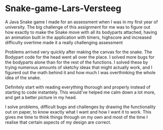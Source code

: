 # Snake-game-Lars-Versteeg
A Java Snake game I made for an assessment when I was in my first year of university.
The big challenge of this assignment for me was to figure out how exactly to make the Snake move with all its bodyparts attached,
having an animation built in the application with timers, highscore and increased difficulty overtime made it a really challenging assessment

Problems arrived very quickly after making the canvas for the snake. The Bodypart code for the head went all over the place. I solved more
bugs for the bodyparts alone than for the rest of the functions. I solved these by trying numerous amounts of sketchy ideas that might actually work,
and I figurerd out the math behind it and how much I was overthinking the whole idea of the snake.

Definitely start with reading everything thorough and properly instead of starting to code instantely. This would've helped me calm down a lot more,
and get a better picture in my head.

I solve problems, difficult bugs and challenges by drawing the functionality out on paper, to know exactly what I want and how I want it to work.
This gives me time to think things through on my own and most of the time I realise that certain aspects of my design are correct.
